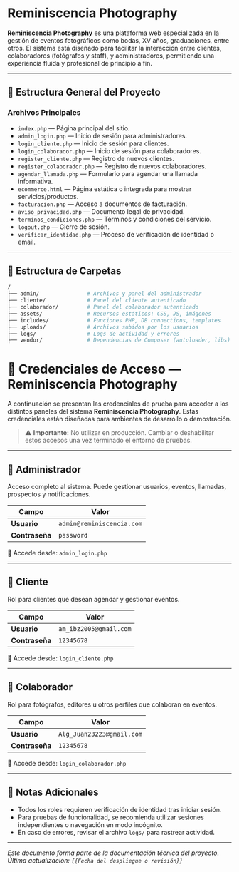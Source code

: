 # Reminiscencia Photography

**Reminiscencia Photography** es una plataforma web especializada en la gestión de eventos fotográficos como bodas, XV años, graduaciones, entre otros. El sistema está diseñado para facilitar la interacción entre clientes, colaboradores (fotógrafos y staff), y administradores, permitiendo una experiencia fluida y profesional de principio a fin.

---

## 🧩 Estructura General del Proyecto

### Archivos Principales

- `index.php` — Página principal del sitio.
- `admin_login.php` — Inicio de sesión para administradores.
- `login_cliente.php` — Inicio de sesión para clientes.
- `login_colaborador.php` — Inicio de sesión para colaboradores.
- `register_cliente.php` — Registro de nuevos clientes.
- `register_colaborador.php` — Registro de nuevos colaboradores.
- `agendar_llamada.php` — Formulario para agendar una llamada informativa.
- `ecommerce.html` — Página estática o integrada para mostrar servicios/productos.
- `facturacion.php` — Acceso a documentos de facturación.
- `aviso_privacidad.php` — Documento legal de privacidad.
- `terminos_condiciones.php` — Términos y condiciones del servicio.
- `logout.php` — Cierre de sesión.
- `verificar_identidad.php` — Proceso de verificación de identidad o email.

---

## 📁 Estructura de Carpetas

```bash
/
├── admin/               # Archivos y panel del administrador
├── cliente/             # Panel del cliente autenticado
├── colaborador/         # Panel del colaborador autenticado
├── assets/              # Recursos estáticos: CSS, JS, imágenes
├── includes/            # Funciones PHP, DB connections, templates
├── uploads/             # Archivos subidos por los usuarios
├── logs/                # Logs de actividad y errores
├── vendor/              # Dependencias de Composer (autoloader, libs)
``` 
# 🔐 Credenciales de Acceso — Reminiscencia Photography

A continuación se presentan las credenciales de prueba para acceder a los distintos paneles del sistema **Reminiscencia Photography**. Estas credenciales están diseñadas para ambientes de desarrollo o demostración.

> ⚠️ **Importante:** No utilizar en producción. Cambiar o deshabilitar estos accesos una vez terminado el entorno de pruebas.

---

## 👑 Administrador

Acceso completo al sistema. Puede gestionar usuarios, eventos, llamadas, prospectos y notificaciones.

| Campo       | Valor                        |
|-------------|------------------------------|
| **Usuario** | `admin@reminiscencia.com`    |
| **Contraseña** | `password`                   |

🔗 Accede desde: `admin_login.php`

---

## 👤 Cliente

Rol para clientes que desean agendar y gestionar eventos.

| Campo       | Valor                       |
|-------------|-----------------------------|
| **Usuario** | `am_ibz2005@gmail.com`      |
| **Contraseña** | `12345678`                  |

🔗 Accede desde: `login_cliente.php`

---

## 🤝 Colaborador

Rol para fotógrafos, editores u otros perfiles que colaboran en eventos.

| Campo       | Valor                        |
|-------------|------------------------------|
| **Usuario** | `Alg_Juan23223@gmail.com`    |
| **Contraseña** | `12345678`                   |

🔗 Accede desde: `login_colaborador.php`

---

## 📝 Notas Adicionales

- Todos los roles requieren verificación de identidad tras iniciar sesión.
- Para pruebas de funcionalidad, se recomienda utilizar sesiones independientes o navegación en modo incógnito.
- En caso de errores, revisar el archivo `logs/` para rastrear actividad.

---

*Este documento forma parte de la documentación técnica del proyecto.*  
*Última actualización: `{{Fecha del despliegue o revisión}}`*


